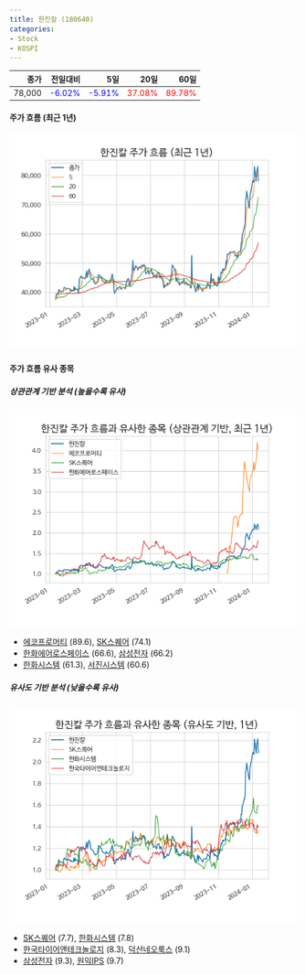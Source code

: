 ```yaml
---
title: 한진칼 (180640)
categories:
- Stock
- KOSPI
---
```


|종가|전일대비|5일|20일|60일|
|---:|-------:|--:|---:|---:|
|78,000|<span style="color: blue">-6.02%</span>|<span style="color: blue">-5.91%</span>|<span style="color: red">37.08%</span>|<span style="color: red">89.78%</span>|

<!-- more -->


#### 주가 흐름 (최근 1년)
![180640](/assets/images/stock/180640.png)


#### 주가 흐름 유사 종목


##### 상관관계 기반 분석 (높을수록 유사)
![180640](/assets/images/stock/180640_corr.png)
- [에코프로머티](/450080/) (89.6), [SK스퀘어](/402340/) (74.1)
- [한화에어로스페이스](/012450/) (66.6), [삼성전자](/005930/) (66.2)
- [한화시스템](/272210/) (61.3), [서진시스템](/178320/) (60.6)


##### 유사도 기반 분석 (낮을수록 유사)	
![180640](/assets/images/stock/180640_sim.png)
- [SK스퀘어](/402340/) (7.7), [한화시스템](/272210/) (7.8)
- [한국타이어앤테크놀로지](/161390/) (8.3), [덕산네오룩스](/213420/) (9.1)
- [삼성전자](/005930/) (9.3), [원익IPS](/240810/) (9.7)
